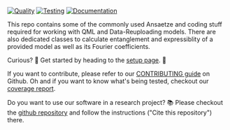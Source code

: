 [![Quality](https://github.com/cirKITers/qml-essentials/actions/workflows/quality.yml/badge.svg)](https://github.com/cirKITers/qml-essentials/actions/workflows/quality.yml) [![Testing](https://github.com/cirKITers/qml-essentials/actions/workflows/test.yml/badge.svg)](https://github.com/cirKITers/qml-essentials/actions/workflows/test.yml) [![Documentation](https://github.com/cirKITers/qml-essentials/actions/workflows/docs.yml/badge.svg)](https://github.com/cirKITers/qml-essentials/actions/workflows/docs.yml)


This repo contains some of the commonly used Ansaetze and coding stuff required for working with QML and Data-Reuploading models.
There are also dedicated classes to calculate entanglement and expressiblity of a provided model as well as its Fourier coefficients.

Curious? :eyes: Get started by heading to the [setup page](setup.md). :rocket:

If you want to contribute, please refer to our [CONTRIBUTING guide](https://github.com/cirKITers/qml-essentials/blob/main/CONTRIBUTING.md) on Github.
Oh and if you want to know what's being tested, checkout our [coverage report](coverage/index.html).

Do you want to use our software in a research project? :books:
Please checkout the [github repository](https://github.com/cirKITers/qml-essentials) and follow the instructions ("Cite this repository") there.